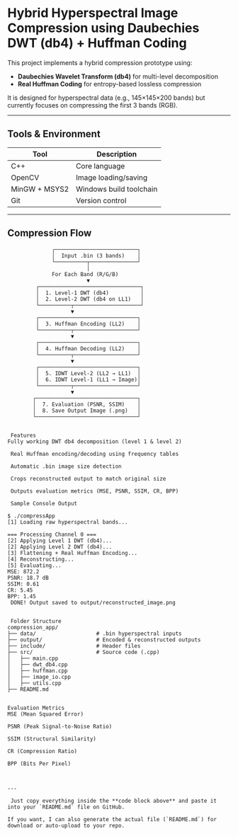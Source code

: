 # Hybrid Hyperspectral Image Compression using Daubechies DWT (db4) + Huffman Coding

This project implements a hybrid compression prototype using:
- **Daubechies Wavelet Transform (db4)** for multi-level decomposition
- **Real Huffman Coding** for entropy-based lossless compression

It is designed for hyperspectral data (e.g., 145×145×200 bands) but currently focuses on compressing the first 3 bands (RGB).

---

## Tools & Environment

| Tool           | Description               |
|----------------|---------------------------|
| C++            | Core language             |
| OpenCV         | Image loading/saving      |
| MinGW + MSYS2  | Windows build toolchain   |
| Git            | Version control           |

---

## Compression Flow

```text
              ┌──────────────────────────┐
              │  Input .bin (3 bands)    │
              └──────────┬───────────────┘
                         │
              For Each Band (R/G/B)
                         ▼
         ┌────────────────────────────────┐
         │  1. Level-1 DWT (db4)          │
         │  2. Level-2 DWT (db4 on LL1)   │
         └──────────┬─────────────────────┘
                    ▼
         ┌───────────────────────────────┐
         │  3. Huffman Encoding (LL2)    │
         └──────────┬────────────────────┘
                    ▼
         ┌───────────────────────────────┐
         │  4. Huffman Decoding (LL2)    │
         └──────────┬────────────────────┘
                    ▼
         ┌───────────────────────────────┐
         │  5. IDWT Level-2 (LL2 → LL1)  │
         │  6. IDWT Level-1 (LL1 → Image)│
         └──────────┬────────────────────┘
                    ▼
        ┌────────────────────────────────┐
        │  7. Evaluation (PSNR, SSIM)    │
        │  8. Save Output Image (.png)   │
        └────────────────────────────────┘


 Features
Fully working DWT db4 decomposition (level 1 & level 2)

 Real Huffman encoding/decoding using frequency tables

 Automatic .bin image size detection

 Crops reconstructed output to match original size

 Outputs evaluation metrics (MSE, PSNR, SSIM, CR, BPP)

 Sample Console Output

$ ./compressApp
[1] Loading raw hyperspectral bands...

=== Processing Channel 0 ===
[2] Applying Level 1 DWT (db4)...
[2] Applying Level 2 DWT (db4)...
[3] Flattening + Real Huffman Encoding...
[4] Reconstructing...
[5] Evaluating...
MSE: 872.2
PSNR: 18.7 dB
SSIM: 0.61
CR: 5.45
BPP: 1.45
 DONE! Output saved to output/reconstructed_image.png


 Folder Structure
compression_app/
├── data/                   # .bin hyperspectral inputs
├── output/                 # Encoded & reconstructed outputs
├── include/                # Header files
├── src/                    # Source code (.cpp)
│   ├── main.cpp
│   ├── dwt_db4.cpp
│   ├── huffman.cpp
│   ├── image_io.cpp
│   ├── utils.cpp
├── README.md


Evaluation Metrics
MSE (Mean Squared Error)

PSNR (Peak Signal-to-Noise Ratio)

SSIM (Structural Similarity)

CR (Compression Ratio)

BPP (Bits Per Pixel)



---

 Just copy everything inside the **code block above** and paste it into your `README.md` file on GitHub.

If you want, I can also generate the actual file (`README.md`) for download or auto-upload to your repo.





